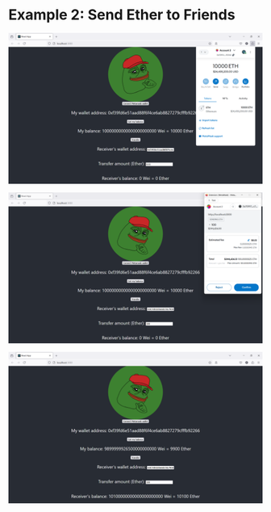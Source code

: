 # Example 2: Send Ether to Friends

![image](/smart_contracts/img/1.png)

![image](/smart_contracts/img/2.png)

![image](/smart_contracts/img/3.png)
